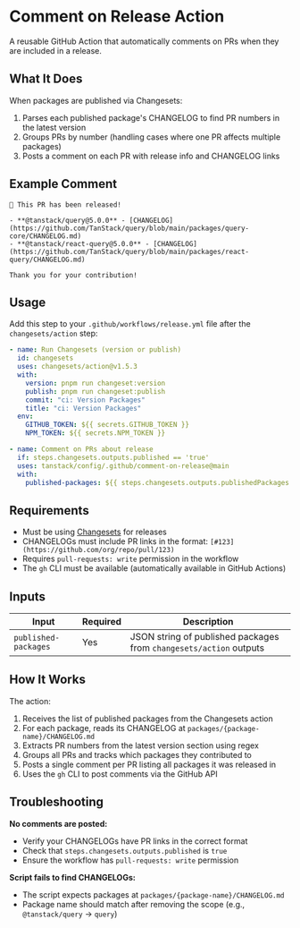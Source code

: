 # Comment on Release Action

A reusable GitHub Action that automatically comments on PRs when they are included in a release.

## What It Does

When packages are published via Changesets:
1. Parses each published package's CHANGELOG to find PR numbers in the latest version
2. Groups PRs by number (handling cases where one PR affects multiple packages)
3. Posts a comment on each PR with release info and CHANGELOG links

## Example Comment

```
🎉 This PR has been released!

- **@tanstack/query@5.0.0** - [CHANGELOG](https://github.com/TanStack/query/blob/main/packages/query-core/CHANGELOG.md)
- **@tanstack/react-query@5.0.0** - [CHANGELOG](https://github.com/TanStack/query/blob/main/packages/react-query/CHANGELOG.md)

Thank you for your contribution!
```

## Usage

Add this step to your `.github/workflows/release.yml` file after the `changesets/action` step:

```yaml
- name: Run Changesets (version or publish)
  id: changesets
  uses: changesets/action@v1.5.3
  with:
    version: pnpm run changeset:version
    publish: pnpm run changeset:publish
    commit: "ci: Version Packages"
    title: "ci: Version Packages"
  env:
    GITHUB_TOKEN: ${{ secrets.GITHUB_TOKEN }}
    NPM_TOKEN: ${{ secrets.NPM_TOKEN }}

- name: Comment on PRs about release
  if: steps.changesets.outputs.published == 'true'
  uses: tanstack/config/.github/comment-on-release@main
  with:
    published-packages: ${{ steps.changesets.outputs.publishedPackages }}
```

## Requirements

- Must be using [Changesets](https://github.com/changesets/changesets) for releases
- CHANGELOGs must include PR links in the format: `[#123](https://github.com/org/repo/pull/123)`
- Requires `pull-requests: write` permission in the workflow
- The `gh` CLI must be available (automatically available in GitHub Actions)

## Inputs

| Input | Required | Description |
|-------|----------|-------------|
| `published-packages` | Yes | JSON string of published packages from `changesets/action` outputs |

## How It Works

The action:
1. Receives the list of published packages from the Changesets action
2. For each package, reads its CHANGELOG at `packages/{package-name}/CHANGELOG.md`
3. Extracts PR numbers from the latest version section using regex
4. Groups all PRs and tracks which packages they contributed to
5. Posts a single comment per PR listing all packages it was released in
6. Uses the `gh` CLI to post comments via the GitHub API

## Troubleshooting

**No comments are posted:**
- Verify your CHANGELOGs have PR links in the correct format
- Check that `steps.changesets.outputs.published` is `true`
- Ensure the workflow has `pull-requests: write` permission

**Script fails to find CHANGELOGs:**
- The script expects packages at `packages/{package-name}/CHANGELOG.md`
- Package name should match after removing the scope (e.g., `@tanstack/query` → `query`)
